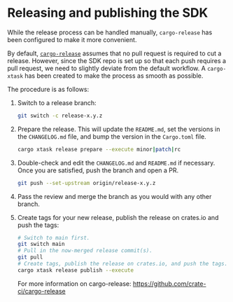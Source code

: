 # Releasing and publishing the SDK

While the release process can be handled manually, `cargo-release` has been
configured to make it more convenient.

By default, [`cargo-release`](https://github.com/crate-ci/cargo-release) assumes
that no pull request is required to cut a release. However, since the SDK
repo is set up so that each push requires a pull request, we need to slightly
deviate from the default workflow. A `cargo-xtask` has been created to make the
process as smooth as possible.

The procedure is as follows:

1. Switch to a release branch:

   ```bash
   git switch -c release-x.y.z
   ```

2. Prepare the release. This will update the `README.md`, set the versions in
   the `CHANGELOG.md` file, and bump the version in the `Cargo.toml` file.

   ```bash
   cargo xtask release prepare --execute minor|patch|rc
   ```

3. Double-check and edit the `CHANGELOG.md` and `README.md` if necessary. Once you are
   satisfied, push the branch and open a PR.

   ```bash
   git push --set-upstream origin/release-x.y.z
   ```

4. Pass the review and merge the branch as you would with any other branch.

5. Create tags for your new release, publish the release on crates.io and push
   the tags:

   ```bash
   # Switch to main first.
   git switch main
   # Pull in the now-merged release commit(s).
   git pull
   # Create tags, publish the release on crates.io, and push the tags.
   cargo xtask release publish --execute
   ```

   For more information on cargo-release: https://github.com/crate-ci/cargo-release
